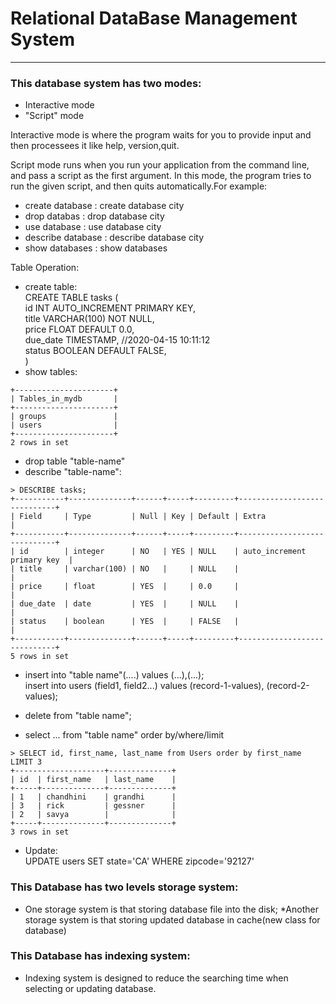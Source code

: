 # Relational DataBase Management System
-------
### This database system has two modes:
* Interactive mode
* "Script" mode

Interactive mode is where the program waits for you to provide input and then processees it like help, version,quit.   

Script mode runs when you run your application from the command line, and pass a script as the first argument. In this mode, the program tries to run the given script, and then quits automatically.For example:
* create database : create database city
* drop databas : drop database city
* use database : use database city
* describe database : describe database city
* show databases : show databases
  

Table Operation:
* create table:  
CREATE TABLE tasks (  
  id INT AUTO_INCREMENT PRIMARY KEY,  
  title VARCHAR(100) NOT NULL,  
  price FLOAT DEFAULT 0.0,  
  due_date TIMESTAMP, //2020-04-15 10:11:12  
  status BOOLEAN DEFAULT FALSE,  
)  
* show tables:    
```
+----------------------+    
| Tables_in_mydb       |    
+----------------------+   
| groups               |
| users                |
+----------------------+
2 rows in set 
```
* drop table "table-name"
* describe "table-name":
```
> DESCRIBE tasks;
+-----------+--------------+------+-----+---------+-----------------------------+
| Field     | Type         | Null | Key | Default | Extra                       |
+-----------+--------------+------+-----+---------+-----------------------------+
| id        | integer      | NO   | YES | NULL    | auto_increment primary key  |
| title     | varchar(100) | NO   |     | NULL    |                             |
| price     | float        | YES  |     | 0.0     |                             |
| due_date  | date         | YES  |     | NULL    |                             |
| status    | boolean      | YES  |     | FALSE   |                             |
+-----------+--------------+------+-----+---------+-----------------------------+
5 rows in set
```
* insert into "table name"(....) values (...),(...);  
insert into users (field1, field2...) values (record-1-values), (record-2-values);

* delete from "table name";
* select ... from "table name" order by/where/limit
```
> SELECT id, first_name, last_name from Users order by first_name LIMIT 3
+--------------------+--------------+
| id  | first_name   | last_name    |
+-----+--------------+--------------+
| 1   | chandhini    | grandhi      |
| 3   | rick         | gessner      |
| 2   | savya        |              |
+-----+--------------+--------------+
3 rows in set 
```

* Update:    
UPDATE users SET state='CA' WHERE zipcode='92127' 


### This Database has two levels storage system:
* One storage system is that storing database file into the disk;
*Another storage system is that storing updated database in cache(new class for database)

### This Database has indexing system:
* Indexing system is designed to reduce the searching time when selecting or updating database.